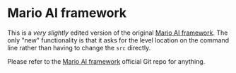 # Mario AI framework

This is a *very slightly* edited version of the original [Mario AI framework](https://github.com/amidos2006/Mario-AI-Framework). The only "new" functionality is that it asks for the level location on the command line rather than having to change the `src` directly.

Please refer to the [Mario AI framework](https://github.com/amidos2006/Mario-AI-Framework) official Git repo for anything.
